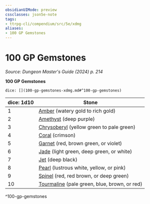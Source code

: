```yaml
---
obsidianUIMode: preview
cssclasses: json5e-note
tags:
- ttrpg-cli/compendium/src/5e/xdmg
aliases:
- 100 GP Gemstones
---
```

# 100 GP Gemstones
*Source: Dungeon Master's Guide (2024) p. 214* 

**100 GP Gemstones**

`dice: [](100-gp-gemstones-xdmg.md#^100-gp-gemstones)`

| dice: 1d10 | Stone |
|------------|-------|
| 1 | [Amber](/3-Mechanics/CLI/items/amber-xdmg.md) (watery gold to rich gold) |
| 2 | [Amethyst](/3-Mechanics/CLI/items/amethyst-xdmg.md) (deep purple) |
| 3 | [Chrysoberyl](/3-Mechanics/CLI/items/chrysoberyl-xdmg.md) (yellow green to pale green) |
| 4 | [Coral](/3-Mechanics/CLI/items/coral-xdmg.md) (crimson) |
| 5 | [Garnet](/3-Mechanics/CLI/items/garnet-xdmg.md) (red, brown green, or violet) |
| 6 | [Jade](/3-Mechanics/CLI/items/jade-xdmg.md) (light green, deep green, or white) |
| 7 | [Jet](/3-Mechanics/CLI/items/jet-xdmg.md) (deep black) |
| 8 | [Pearl](/3-Mechanics/CLI/items/pearl-xdmg.md) (lustrous white, yellow, or pink) |
| 9 | [Spinel](/3-Mechanics/CLI/items/spinel-xdmg.md) (red, red brown, or deep green) |
| 10 | [Tourmaline](/3-Mechanics/CLI/items/tourmaline-xdmg.md) (pale green, blue, brown, or red) |
^100-gp-gemstones